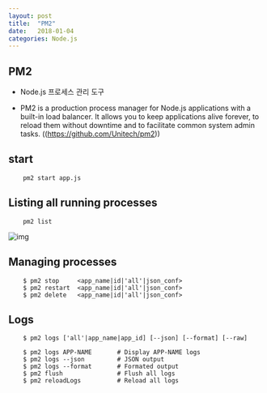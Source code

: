 ```yaml
---
layout: post
title:  "PM2"
date:   2018-01-04
categories: Node.js
---
```


## PM2 

- Node.js 프로세스 관리 도구

- PM2 is a production process manager for Node.js applications with a built-in load balancer. It allows you to keep applications alive forever, to reload them without downtime and to facilitate common system admin tasks. ((https://github.com/Unitech/pm2))


## start

		pm2 start app.js

## Listing all running processes

		pm2 list

![img](https://github.com/KoJunHee/kojunhee.github.io/raw/master/img/processmanagemnet.png)
​		
## Managing processes 

		$ pm2 stop     <app_name|id|'all'|json_conf>
		$ pm2 restart  <app_name|id|'all'|json_conf>
		$ pm2 delete   <app_name|id|'all'|json_conf>

## Logs

		$ pm2 logs ['all'|app_name|app_id] [--json] [--format] [--raw]
		
		$ pm2 logs APP-NAME       # Display APP-NAME logs
		$ pm2 logs --json         # JSON output
		$ pm2 logs --format       # Formated output
		$ pm2 flush               # Flush all logs
		$ pm2 reloadLogs          # Reload all logs		





​	 

